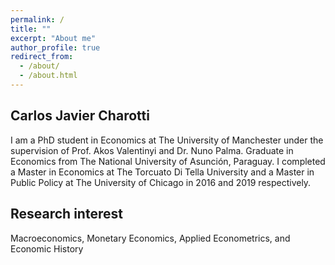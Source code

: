 ```yaml
---
permalink: /
title: ""
excerpt: "About me"
author_profile: true
redirect_from: 
  - /about/
  - /about.html
---
```


Carlos Javier Charotti
------
I am a PhD student in Economics at The University of Manchester under the supervision of Prof. Akos Valentinyi and Dr. Nuno Palma. Graduate in Economics from The National University of Asunción, Paraguay. I completed a Master in Economics at The Torcuato Di Tella University and a Master in Public Policy at The University of Chicago in 2016 and 2019 respectively.  

Research interest
------
Macroeconomics, Monetary Economics, Applied Econometrics, and Economic History









